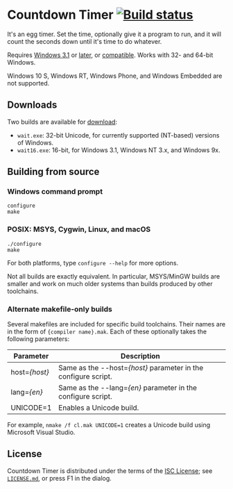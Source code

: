 Countdown Timer [![Build status](https://ci.appveyor.com/api/projects/status/gl99ww7kogeija31?svg=true)](https://ci.appveyor.com/project/dmo2118/countdowntimer)
===============

It's an egg timer. Set the time, optionally give it a program to run, and it will count the seconds down until it's time to do
whatever.

Requires [Windows 3.1](https://support.microsoft.com/en-us/kb/83245) or [later](https://www.microsoft.com/en-us/windows), or
[compatible](https://www.winehq.org/).
Works with 32- and 64-bit Windows.

Windows 10 S, Windows RT, Windows Phone, and Windows Embedded are not supported.

Downloads
---------

Two builds are available for [download](https://github.com/dmo2118/CountdownTimer/releases):

* `wait.exe`: 32-bit Unicode, for currently supported (NT-based) versions of Windows.
* `wait16.exe`: 16-bit, for Windows 3.1, Windows NT 3.x, and Windows 9x.

Building from source
--------------------

### Windows command prompt

	configure
	make

### POSIX: MSYS, Cygwin, Linux, and macOS

	./configure
	make

For both platforms, type `configure --help` for more options.

Not all builds are exactly equivalent. In particular, MSYS/MinGW builds are smaller and work on much older systems than builds
produced by other toolchains.

### Alternate makefile-only builds

Several makefiles are included for specific build toolchains. Their names are in the form of `{compiler name}.mak`. Each of
these optionally takes the following parameters:

Parameter     | Description
--------------|---------------------------------------------------------------
host=*{host}* | Same as the --host=*{host}* parameter in the configure script.
lang=*{en}*   | Same as the --lang=*{en}* parameter in the configure script.
UNICODE=1     | Enables a Unicode build.

For example, `nmake /f cl.mak UNICODE=1` creates a Unicode build using Microsoft Visual Studio.

License
-------

Countdown Timer is distributed under the terms of the
[ISC License](https://www.isc.org/downloads/software-support-policy/isc-license/);
see [`LICENSE.md`](LICENSE.md), or press F1 in the dialog.

